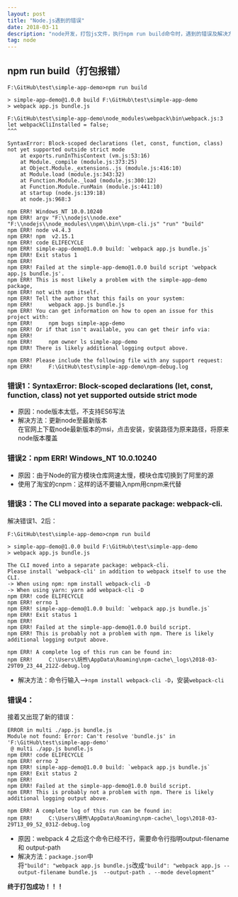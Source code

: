 ```yaml
---
layout: post
title: "Node.js遇到的错误"
date: 2018-03-11
description: "node开发，打包js文件，执行npm run build命令时，遇到的错误及解决方法"
tag: node
---  
```

## npm run build（打包报错）

	F:\GitHub\test\simple-app-demo>npm run build

	> simple-app-demo@1.0.0 build F:\GitHub\test\simple-app-demo
	> webpack app.js bundle.js

	F:\GitHub\test\simple-app-demo\node_modules\webpack\bin\webpack.js:3
	let webpackCliInstalled = false;
	^^^

	SyntaxError: Block-scoped declarations (let, const, function, class) not yet supported outside strict mode
	    at exports.runInThisContext (vm.js:53:16)
	    at Module._compile (module.js:373:25)
	    at Object.Module._extensions..js (module.js:416:10)
	    at Module.load (module.js:343:32)
	    at Function.Module._load (module.js:300:12)
	    at Function.Module.runMain (module.js:441:10)
	    at startup (node.js:139:18)
	    at node.js:968:3

	npm ERR! Windows_NT 10.0.10240
	npm ERR! argv "F:\\nodejs\\node.exe" "F:\\nodejs\\node_modules\\npm\\bin\\npm-cli.js" "run" "build"
	npm ERR! node v4.4.3
	npm ERR! npm  v2.15.1
	npm ERR! code ELIFECYCLE
	npm ERR! simple-app-demo@1.0.0 build: `webpack app.js bundle.js`
	npm ERR! Exit status 1
	npm ERR!
	npm ERR! Failed at the simple-app-demo@1.0.0 build script 'webpack app.js bundle.js'.
	npm ERR! This is most likely a problem with the simple-app-demo package,
	npm ERR! not with npm itself.
	npm ERR! Tell the author that this fails on your system:
	npm ERR!     webpack app.js bundle.js
	npm ERR! You can get information on how to open an issue for this project with:
	npm ERR!     npm bugs simple-app-demo
	npm ERR! Or if that isn't available, you can get their info via:
	npm ERR!
	npm ERR!     npm owner ls simple-app-demo
	npm ERR! There is likely additional logging output above.

	npm ERR! Please include the following file with any support request:
	npm ERR!     F:\GitHub\test\simple-app-demo\npm-debug.log



### 错误1：SyntaxError: Block-scoped declarations (let, const, function, class) not yet supported outside strict mode
- 原因：node版本太低，不支持ES6写法
- 解决方法：更新node至最新版本<br>
在官网上下载node最新版本的msi，点击安装，安装路径为原来路径，将原来node版本覆盖

### 错误2：npm ERR! Windows_NT 10.0.10240

- 原因：由于Node的官方模块仓库网速太慢，模块仓库切换到了阿里的源
- 使用了淘宝的cnpm：这样的话不要输入npm用cnpm来代替

### 错误3：The CLI moved into a separate package: webpack-cli.
解决错误1、2后：

	F:\GitHub\test\simple-app-demo>cnpm run build

	> simple-app-demo@1.0.0 build F:\GitHub\test\simple-app-demo
	> webpack app.js bundle.js

	The CLI moved into a separate package: webpack-cli.
	Please install 'webpack-cli' in addition to webpack itself to use the CLI.
	-> When using npm: npm install webpack-cli -D
	-> When using yarn: yarn add webpack-cli -D
	npm ERR! code ELIFECYCLE
	npm ERR! errno 1
	npm ERR! simple-app-demo@1.0.0 build: `webpack app.js bundle.js`
	npm ERR! Exit status 1
	npm ERR!
	npm ERR! Failed at the simple-app-demo@1.0.0 build script.
	npm ERR! This is probably not a problem with npm. There is likely additional logging output above.

	npm ERR! A complete log of this run can be found in:
	npm ERR!     C:\Users\胡煦\AppData\Roaming\npm-cache\_logs\2018-03-29T09_23_44_212Z-debug.log

- 解决方法：命令行输入-->`npm install webpack-cli -D`，安装`webpack-cli`

### 错误4：
接着又出现了新的错误：

	ERROR in multi ./app.js bundle.js
	Module not found: Error: Can't resolve 'bundle.js' in 'F:\GitHub\test\simple-app-demo'
	 @ multi ./app.js bundle.js
	npm ERR! code ELIFECYCLE
	npm ERR! errno 2
	npm ERR! simple-app-demo@1.0.0 build: `webpack app.js bundle.js`
	npm ERR! Exit status 2
	npm ERR!
	npm ERR! Failed at the simple-app-demo@1.0.0 build script.
	npm ERR! This is probably not a problem with npm. There is likely additional logging output above.

	npm ERR! A complete log of this run can be found in:
	npm ERR!     C:\Users\胡煦\AppData\Roaming\npm-cache\_logs\2018-03-29T13_09_52_031Z-debug.log

- 原因：webpack 4 之后这个命令已经不行，需要命令行指明output-filename 和 output-path
- 解决方法：`package.json`中<br>将`"build": "webpack app.js bundle.js`改成`"build": "webpack app.js --output-filename bundle.js  --output-path . --mode development"`

**终于打包成功！！！**
